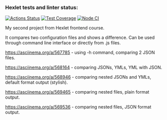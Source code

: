### Hexlet tests and linter status:
[![Actions Status](https://github.com/Zhostt/frontend-project-46/workflows/hexlet-check/badge.svg)](https://github.com/Zhostt/frontend-project-46/actions)
[![Test Coverage](https://api.codeclimate.com/v1/badges/460556e75870caa50f63/test_coverage)](https://codeclimate.com/github/Zhostt/frontend-project-46/test_coverage)
[![Node CI](https://github.com/Zhostt/frontend-project-46/actions/workflows/workflow.yml/badge.svg)](https://github.com/Zhostt/frontend-project-46/actions/workflows/workflow.yml)

My second project from Hexlet frontend course.

It compares two configuration files and shows a difference.
Can be used through command line interface or directly from .js files.


https://asciinema.org/a/567785 - using -h command, comparing 2 JSON files. 

https://asciinema.org/a/568164 - comparing JSONs, YMLs, YML with JSON.

https://asciinema.org/a/568946 - comparing nested JSONs and YMLs, default format output (stylish).

https://asciinema.org/a/569465 - comparing nested files, plain format output.

https://asciinema.org/a/569536 - comparing nested files, JSON format output.
